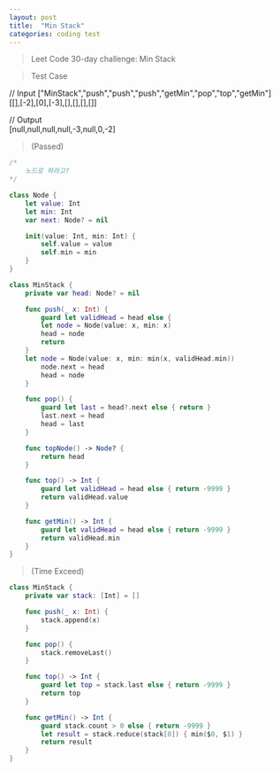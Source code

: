 ```yaml
---
layout: post
title:  "Min Stack"
categories: coding test
---
```


> Leet Code 30-day challenge: Min Stack

> Test Case

// Input
["MinStack","push","push","push","getMin","pop","top","getMin"]  
[[],[-2],[0],[-3],[],[],[],[]]  

// Output  
[null,null,null,null,-3,null,0,-2]  


> (Passed)

```swift
/*
    노드로 하라고?
*/

class Node {
    let value: Int
    let min: Int
    var next: Node? = nil

    init(value: Int, min: Int) {
        self.value = value
        self.min = min
    }
}

class MinStack {
    private var head: Node? = nil   

    func push(_ x: Int) {
        guard let validHead = head else {
        let node = Node(value: x, min: x)
        head = node
        return
    }
    let node = Node(value: x, min: min(x, validHead.min))
        node.next = head
        head = node
    }

    func pop() {
        guard let last = head?.next else { return }
        last.next = head
        head = last
    }

    func topNode() -> Node? {
        return head
    }

    func top() -> Int {
        guard let validHead = head else { return -9999 }
        return validHead.value
    }

    func getMin() -> Int {
        guard let validHead = head else { return -9999 }
        return validHead.min
    }
}
```

> (Time Exceed)
```swift
class MinStack {
    private var stack: [Int] = []

    func push(_ x: Int) {
        stack.append(x)
    }

    func pop() {
        stack.removeLast()
    }

    func top() -> Int {
        guard let top = stack.last else { return -9999 }
        return top
    }

    func getMin() -> Int {
        guard stack.count > 0 else { return -9999 }
        let result = stack.reduce(stack[0]) { min($0, $1) }
        return result
    }
}
```
